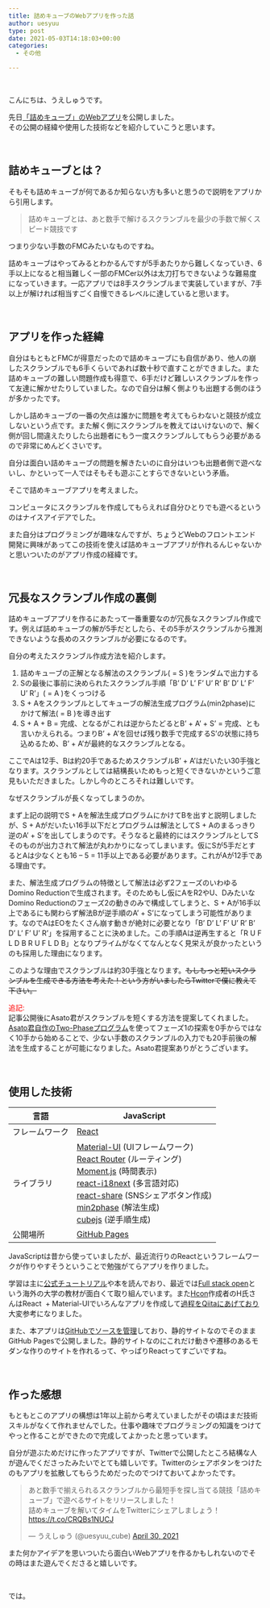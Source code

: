 ```yaml
---
title: 詰めキューブのWebアプリを作った話
author: uesyuu
type: post
date: 2021-05-03T14:18:03+00:00
categories:
  - その他

---
```

&nbsp;

こんにちは、うえしゅうです。

先日[「詰めキューブ」のWebアプリ][1]を公開しました。  
その公開の経緯や使用した技術などを紹介していこうと思います。

&nbsp;

## 詰めキューブとは？

そもそも詰めキューブが何であるか知らない方も多いと思うので説明をアプリから引用します。

> 詰めキューブとは、あと数手で解けるスクランブルを最少の手数で解くスピード競技です

つまり少ない手数のFMCみたいなものですね。

詰めキューブはやってみるとわかるんですが5手あたりから難しくなっていき、6手以上になると相当難しく一部のFMCer以外は太刀打ちできないような難易度になっていきます。一応アプリでは8手スクランブルまで実装していますが、7手以上が解ければ相当すごく自慢できるレベルに達していると思います。

&nbsp;

## アプリを作った経緯

自分はもともとFMCが得意だったので詰めキューブにも自信があり、他人の崩したスクランブルでも6手くらいであれば数十秒で直すことができました。また詰めキューブの難しい問題作成も得意で、6手だけど難しいスクランブルを作って友達に解かせたりしていました。なので自分は解く側よりも出題する側のほうが多かったです。

しかし詰めキューブの一番の欠点は誰かに問題を考えてもらわないと競技が成立しないという点です。また解く側にスクランブルを教えてはいけないので、解く側が回し間違えたりしたら出題者にもう一度スクランブルしてもらう必要があるので非常にめんどくさいです。

自分は面白い詰めキューブの問題を解きたいのに自分はいつも出題者側で遊べないし、かといって一人ではそもそも遊ぶことすらできないという矛盾。

そこで詰めキューブアプリを考えました。

コンピュータにスクランブルを作成してもらえれば自分ひとりでも遊べるというのはナイスアイデアでした。

また自分はプログラミングが趣味なんですが、ちょうどWebのフロントエンド開発に興味があってこの技術を使えば詰めキューブアプリが作れるんじゃないかと思いついたのがアプリ作成の経緯です。

&nbsp;

## 冗長なスクランブル作成の裏側

詰めキューブアプリを作るにあたって一番重要なのが冗長なスクランブル作成です。例えば詰めキューブの解が5手だとしたら、その5手がスクランブルから推測できないような長めのスクランブルが必要になるのです。

自分の考えたスクランブル作成方法を紹介します。

  1. 詰めキューブの正解となる解法のスクランブル( = S )をランダムで出力する
  2. Sの最後に事前に決められたスクランブル手順「B&#8217; D&#8217; L&#8217; F&#8217; U&#8217; R&#8217; B&#8217; D&#8217; L&#8217; F&#8217; U&#8217; R&#8217;」( = A )をくっつける
  3. S + Aをスクランブルとしてキューブの解法生成プログラム(min2phase)にかけて解法( = B )を導き出す
  4. S + A + B = 完成、となるがこれは逆からたどるとB&#8217; + A&#8217; + S&#8217; = 完成、とも言いかえられる。つまりB&#8217; + A&#8217;を回せば残り数手で完成するS&#8217;の状態に持ち込めるため、B&#8217; + A&#8217;が最終的なスクランブルとなる。

ここでAは12手、Bは約20手であるためスクランブルB&#8217; + A&#8217;はだいたい30手強となります。スクランブルとしては結構長いためもっと短くできないかというご意見もいただきました。しかし今のところそれは難しいです。

なぜスクランブルが長くなってしまうのか。

まず上記の説明でS + Aを解法生成プログラムにかけてBを出すと説明しましたが、S + Aがだいたい16手以下だとプログラムは解法としてS + Aのまるっきり逆のA&#8217; + S&#8217;を出してしまうのです。そうなると最終的にはスクランブルとしてSそのものが出力されて解法が丸わかりになってしまいます。仮にSが5手だとするとAは少なくとも16 &#8211; 5 = 11手以上である必要があります。これがAが12手である理由です。

また、解法生成プログラムの特徴として解法は必ず2フェーズのいわゆるDomino Reductionで生成されます。そのためもし仮にAをR2やU、DみたいなDomino Reductionのフェーズ2の動きのみで構成してしまうと、S + Aが16手以上であるにも関わらず解法Bが逆手順のA&#8217; + S&#8217;になってしまう可能性があります。なのでAはEOをたくさん崩す動きが絶対に必要となり「B&#8217; D&#8217; L&#8217; F&#8217; U&#8217; R&#8217; B&#8217; D&#8217; L&#8217; F&#8217; U&#8217; R&#8217;」を採用することに決めました。この手順Aは逆再生すると「R U F L D B R U F L D B」となりプライムがなくてなんとなく見栄えが良かったというのも採用した理由になります。

このような理由でスクランブルは約30手強となります。<del>もしもっと短いスクランブルを生成できる方法を考えた！という方がいましたらTwitterで僕に教えて下さい。</del>

<span style="color: #ff0000;">追記:</span>  
記事公開後にAsato君がスクランブルを短くする方法を提案してくれました。[Asato君自作のTwo-Phaseプログラム][2]を使ってフェーズ1の探索を0手からではなく10手から始めることで、少ない手数のスクランブルの入力でも20手前後の解法を生成することが可能になりました。Asato君提案ありがとうございます。

&nbsp;

## 使用した技術

|言語|JavaScript|
|--|--|
|フレームワーク|<a href="https://ja.reactjs.org/">React</a>|
|ライブラリ|<a href="https://material-ui.com/ja/">Material-UI</a> (UIフレームワーク)<br /> <a href="https://reactrouter.com/">React Router</a> (ルーティング)<br /> <a href="https://momentjs.com/">Moment.js</a> (時間表示)<br /> <a href="https://react.i18next.com/">react-i18next</a> (多言語対応)<br /> <a href="https://github.com/nygardk/react-share">react-share</a> (SNSシェアボタン作成)<br /> <a href="https://github.com/cs0x7f/min2phase">min2phase</a> (解法生成)<br><a href="https://github.com/ldez/cubejs">cubejs</a> (逆手順生成)|
|公開場所|<a href="https://docs.github.com/ja/pages/getting-started-with-github-pages/about-github-pages">GitHub Pages</a>|

JavaScriptは昔から使っていましたが、最近流行りのReactというフレームワークが作りやすそうということで勉強がてらアプリを作りました。

学習は主に[公式チュートリアル][3]や本を読んでおり、最近では[Full stack open][4]という海外の大学の教材が面白くて取り組んでいます。また[Hcon][5]作成者のH氏さんはReact  + Material-UIでいろんなアプリを作成して[過程をQiitaにあげており][6]大変参考になりました。

また、本アプリは[GitHubでソースを管理][7]しており、静的サイトなのでそのままGitHub Pagesで公開しました。静的サイトなのにこれだけ動きや遷移のあるモダンな作りのサイトを作れるって、やっぱりReactってすごいですね。

&nbsp;

## 作った感想

もともとこのアプリの構想は1年以上前から考えていましたがその頃はまだ技術スキルがなくて作れませんでした。仕事や趣味でプログラミングの知識をつけてやっと作ることができたので完成してよかったと思っています。

自分が遊ぶためだけに作ったアプリですが、Twitterで公開したところ結構な人が遊んでくださったみたいでとても嬉しいです。Twitterのシェアボタンをつけたのもアプリを拡散してもらうためだったのでつけておいてよかったです。

<blockquote class="twitter-tweet"><p lang="ja" dir="ltr">あと数手で揃えられるスクランブルから最短手を探し当てる競技「詰めキューブ」で遊べるサイトをリリースしました！<br>詰めキューブを解いてタイムをTwitterにシェアしましょう！<a href="https://t.co/CRQBs1NUCJ">https://t.co/CRQBs1NUCJ</a></p>&mdash; うえしゅう (@uesyuu_cube) <a href="https://twitter.com/uesyuu_cube/status/1388068238274097158?ref_src=twsrc%5Etfw">April 30, 2021</a></blockquote> <script async src="https://platform.twitter.com/widgets.js" charset="utf-8"></script>

また何かアイデアを思いついたら面白いWebアプリを作るかもしれないのでその時はまた遊んでくださると嬉しいです。

&nbsp;

では。

&nbsp;

 [1]: https://uesyuu.github.io/tsume_cube/
 [2]: https://github.com/asirai/twophase.js
 [3]: https://ja.reactjs.org/tutorial/tutorial.html
 [4]: https://fullstackopen.com/en/
 [5]: https://hcon-3bld.web.app/
 [6]: https://qiita.com/shinhiro
 [7]: https://github.com/uesyuu/tsume_cube
